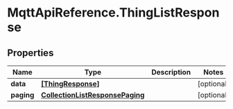 # MqttApiReference.ThingListResponse

## Properties

Name | Type | Description | Notes
------------ | ------------- | ------------- | -------------
**data** | [**[ThingResponse]**](ThingResponse.md) |  | [optional] 
**paging** | [**CollectionListResponsePaging**](CollectionListResponsePaging.md) |  | [optional] 


